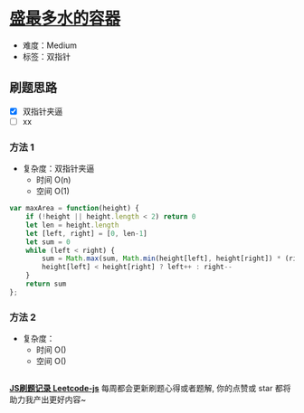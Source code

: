# [盛最多水的容器](https://leetcode-cn.com/problems/container-with-most-water/)

- 难度：Medium
- 标签：双指针

## 刷题思路

- [x] 双指针夹逼
- [ ] xx

### 方法 1

- 复杂度：双指针夹逼
    - 时间 O(n)
    - 空间 O(1)

``` js
var maxArea = function(height) {
    if (!height || height.length < 2) return 0
    let len = height.length
    let [left, right] = [0, len-1]
    let sum = 0
    while (left < right) {
        sum = Math.max(sum, Math.min(height[left], height[right]) * (right-left))
        height[left] < height[right] ? left++ : right--
    }
    return sum
};
```

### 方法 2

- 复杂度：
    - 时间 O()
    - 空间 O()

``` js

```

**[JS刷题记录 Leetcode-js](https://github.com/Nodreame/leetcode-js)** 每周都会更新刷题心得或者题解, 你的点赞或 star 都将助力我产出更好内容~

